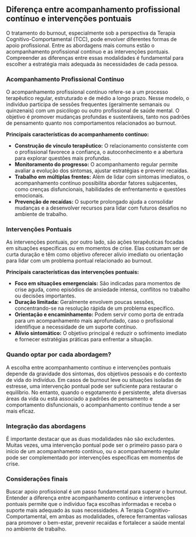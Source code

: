 
## Diferença entre acompanhamento profissional contínuo e intervenções pontuais

O tratamento do burnout, especialmente sob a perspectiva da Terapia Cognitivo-Comportamental (TCC), pode envolver diferentes formas de apoio profissional. Entre as abordagens mais comuns estão o acompanhamento profissional contínuo e as intervenções pontuais. Compreender as diferenças entre essas modalidades é fundamental para escolher a estratégia mais adequada às necessidades de cada pessoa.

### Acompanhamento Profissional Contínuo

O acompanhamento profissional contínuo refere-se a um processo terapêutico regular, estruturado e de médio a longo prazo. Nesse modelo, o indivíduo participa de sessões frequentes (geralmente semanais ou quinzenais) com um psicólogo ou outro profissional de saúde mental. O objetivo é promover mudanças profundas e sustentáveis, tanto nos padrões de pensamento quanto nos comportamentos relacionados ao burnout.

**Principais características do acompanhamento contínuo:**

- **Construção de vínculo terapêutico:** O relacionamento consistente com o profissional favorece a confiança, o autoconhecimento e a abertura para explorar questões mais profundas.
- **Monitoramento do progresso:** O acompanhamento regular permite avaliar a evolução dos sintomas, ajustar estratégias e prevenir recaídas.
- **Trabalho em múltiplas frentes:** Além de lidar com sintomas imediatos, o acompanhamento contínuo possibilita abordar fatores subjacentes, como crenças disfuncionais, habilidades de enfrentamento e questões emocionais.
- **Prevenção de recaídas:** O suporte prolongado ajuda a consolidar mudanças e a desenvolver recursos para lidar com futuros desafios no ambiente de trabalho.

### Intervenções Pontuais

As intervenções pontuais, por outro lado, são ações terapêuticas focadas em situações específicas ou em momentos de crise. Elas costumam ser de curta duração e têm como objetivo oferecer alívio imediato ou orientação para lidar com um problema pontual relacionado ao burnout.

**Principais características das intervenções pontuais:**

- **Foco em situações emergenciais:** São indicadas para momentos de crise aguda, como episódios de ansiedade intensa, conflitos no trabalho ou decisões importantes.
- **Duração limitada:** Geralmente envolvem poucas sessões, concentrando-se na resolução rápida de um problema específico.
- **Orientação e encaminhamento:** Podem servir como porta de entrada para um acompanhamento mais aprofundado, caso o profissional identifique a necessidade de um suporte contínuo.
- **Alívio sintomático:** O objetivo principal é reduzir o sofrimento imediato e fornecer estratégias práticas para enfrentar a situação.

### Quando optar por cada abordagem?

A escolha entre acompanhamento contínuo e intervenções pontuais depende da gravidade dos sintomas, dos objetivos pessoais e do contexto de vida do indivíduo. Em casos de burnout leve ou situações isoladas de estresse, uma intervenção pontual pode ser suficiente para restaurar o equilíbrio. No entanto, quando o esgotamento é persistente, afeta diversas áreas da vida ou está associado a padrões de pensamento e comportamento disfuncionais, o acompanhamento contínuo tende a ser mais eficaz.

### Integração das abordagens

É importante destacar que as duas modalidades não são excludentes. Muitas vezes, uma intervenção pontual pode ser o primeiro passo para o início de um acompanhamento contínuo, ou o acompanhamento regular pode ser complementado por intervenções específicas em momentos de crise.

### Considerações finais

Buscar apoio profissional é um passo fundamental para superar o burnout. Entender a diferença entre acompanhamento contínuo e intervenções pontuais permite que o indivíduo faça escolhas informadas e receba o suporte mais adequado às suas necessidades. A Terapia Cognitivo-Comportamental, em ambas as modalidades, oferece ferramentas valiosas para promover o bem-estar, prevenir recaídas e fortalecer a saúde mental no ambiente de trabalho.
```